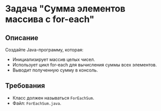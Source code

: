 # Задача "Сумма элементов массива с for-each"

## Описание

Создайте Java-программу, которая:

- Инициализирует массив целых чисел.
- Использует цикл for-each для вычисления суммы всех элементов.
- Выводит полученную сумму в консоль.

## Требования

- Класс должен называться `ForEachSum`.
- Файл: `ForEachSum.java`.